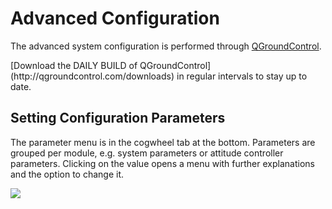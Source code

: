 # Advanced Configuration

The advanced system configuration is performed through [QGroundControl](qgroundcontrol-intro.md).

<aside class="tip">
[Download the DAILY BUILD of QGroundControl](http://qgroundcontrol.com/downloads) in regular intervals to stay up to date.
</aside>

## Setting Configuration Parameters

The parameter menu is in the cogwheel tab at the bottom. Parameters are grouped per module, e.g. system parameters or attitude controller parameters. Clicking on the value opens a menu with further explanations and the option to change it.

![](images/gcs/setting_parameter.png)
